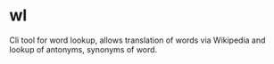 # wl
Cli tool for word lookup, allows translation of words via Wikipedia and lookup of antonyms, synonyms of word.
